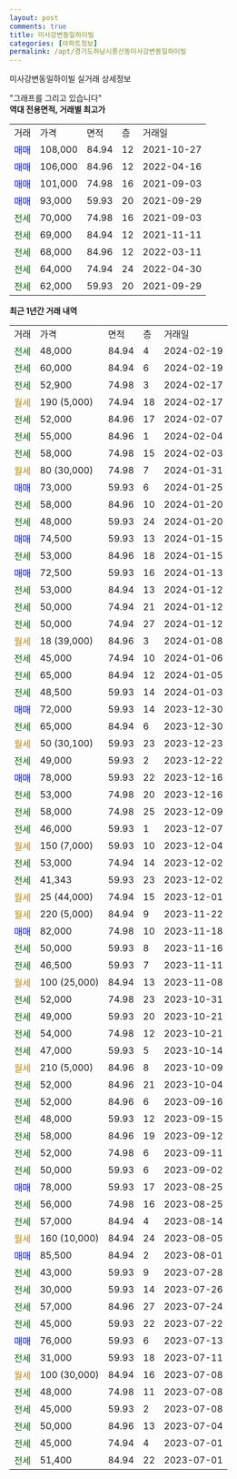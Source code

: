 ```yaml
---
layout: post
comments: true
title: 미사강변동일하이빌
categories: [아파트정보]
permalink: /apt/경기도하남시풍산동미사강변동일하이빌
---
```


미사강변동일하이빌 실거래 상세정보

<script type="text/javascript">
  google.charts.load('current', {'packages':['line', 'corechart']});
  google.charts.setOnLoadCallback(drawChart);

  function drawChart() {
    var data = new google.visualization.DataTable();
    data.addColumn('date', '거래일');
    data.addColumn('number', "매매");
    data.addColumn('number', "전세");
    data.addColumn('number', "전매");

    data.addRows([[new Date(Date.parse("2024-02-19")), null, 48000, null], [new Date(Date.parse("2024-02-19")), null, 60000, null], [new Date(Date.parse("2024-02-17")), null, 52900, null], [new Date(Date.parse("2024-02-17")), null, null, null], [new Date(Date.parse("2024-02-07")), null, 52000, null], [new Date(Date.parse("2024-02-04")), null, 55000, null], [new Date(Date.parse("2024-02-03")), null, 58000, null], [new Date(Date.parse("2024-01-31")), null, null, null], [new Date(Date.parse("2024-01-25")), 73000, null, null], [new Date(Date.parse("2024-01-20")), null, 58000, null], [new Date(Date.parse("2024-01-20")), null, 48000, null], [new Date(Date.parse("2024-01-15")), 74500, null, null], [new Date(Date.parse("2024-01-15")), null, 53000, null], [new Date(Date.parse("2024-01-13")), 72500, null, null], [new Date(Date.parse("2024-01-12")), null, 53000, null], [new Date(Date.parse("2024-01-12")), null, 50000, null], [new Date(Date.parse("2024-01-12")), null, 50000, null], [new Date(Date.parse("2024-01-08")), null, null, null], [new Date(Date.parse("2024-01-06")), null, 45000, null], [new Date(Date.parse("2024-01-05")), null, 65000, null], [new Date(Date.parse("2024-01-03")), null, 48500, null], [new Date(Date.parse("2023-12-30")), 72000, null, null], [new Date(Date.parse("2023-12-30")), null, 65000, null], [new Date(Date.parse("2023-12-23")), null, null, null], [new Date(Date.parse("2023-12-22")), null, 49000, null], [new Date(Date.parse("2023-12-16")), 78000, null, null], [new Date(Date.parse("2023-12-16")), null, 53000, null], [new Date(Date.parse("2023-12-09")), null, 58000, null], [new Date(Date.parse("2023-12-07")), null, 46000, null], [new Date(Date.parse("2023-12-04")), null, null, null], [new Date(Date.parse("2023-12-02")), null, 53000, null], [new Date(Date.parse("2023-12-02")), null, 41343, null], [new Date(Date.parse("2023-12-01")), null, null, null], [new Date(Date.parse("2023-11-22")), null, null, null], [new Date(Date.parse("2023-11-18")), 82000, null, null], [new Date(Date.parse("2023-11-16")), null, 50000, null], [new Date(Date.parse("2023-11-11")), null, 46500, null], [new Date(Date.parse("2023-11-08")), null, null, null], [new Date(Date.parse("2023-10-31")), null, 52000, null], [new Date(Date.parse("2023-10-21")), null, 49000, null], [new Date(Date.parse("2023-10-21")), null, 54000, null], [new Date(Date.parse("2023-10-14")), null, 47000, null], [new Date(Date.parse("2023-10-09")), null, null, null], [new Date(Date.parse("2023-10-04")), null, 52000, null], [new Date(Date.parse("2023-09-16")), null, 52000, null], [new Date(Date.parse("2023-09-15")), null, 48000, null], [new Date(Date.parse("2023-09-12")), null, 58000, null], [new Date(Date.parse("2023-09-11")), null, 52000, null], [new Date(Date.parse("2023-09-02")), null, 50000, null], [new Date(Date.parse("2023-08-25")), 78000, null, null], [new Date(Date.parse("2023-08-25")), null, 56000, null], [new Date(Date.parse("2023-08-14")), null, 57000, null], [new Date(Date.parse("2023-08-05")), null, null, null], [new Date(Date.parse("2023-08-01")), 85500, null, null], [new Date(Date.parse("2023-07-28")), null, 43000, null], [new Date(Date.parse("2023-07-26")), null, 30000, null], [new Date(Date.parse("2023-07-24")), null, 57000, null], [new Date(Date.parse("2023-07-22")), null, 45000, null], [new Date(Date.parse("2023-07-13")), 76000, null, null], [new Date(Date.parse("2023-07-11")), null, 31000, null], [new Date(Date.parse("2023-07-08")), null, null, null], [new Date(Date.parse("2023-07-08")), null, 48000, null], [new Date(Date.parse("2023-07-08")), null, 45000, null], [new Date(Date.parse("2023-07-04")), null, 50000, null], [new Date(Date.parse("2023-07-01")), null, 45000, null], [new Date(Date.parse("2023-07-01")), null, 51400, null]]);

    var options = {
      hAxis: {
        format: 'yyyy/MM/dd'
      },    
      lineWidth: 0,
      pointsVisible: true,    
      title: '최근 1년간 유형별 실거래가 분포',
      legend: { position: 'bottom' }
    };

    var formatter = new google.visualization.NumberFormat({pattern:'###,###'} );
    formatter.format(data, 1);
    formatter.format(data, 2);
    
    setTimeout(function() {
        var chart = new google.visualization.LineChart(document.getElementById('columnchart_material'));
        chart.draw(data, (options));
        document.getElementById('loading').style.display = 'none';
    }, 200);
  }
</script>


<div id="loading" style="z-index:20; display: block; margin-left: 0px">"그래프를 그리고 있습니다"</div>
<div id="columnchart_material" style="width: 95%; margin-left: 0px; display: block"></div>
<!-- contents start -->
<b>역대 전용면적, 거래별 최고가</b>
<table class="sortable">
    <tr>
      <td>거래</td>
      <td>가격</td>
      <td>면적</td>
      <td>층</td>
      <td>거래일</td>
    </tr>
        <tr>
          <td><a style="color: blue">매매</a></td>
          <td>108,000</td>
          <td>84.94</td>
          <td>12</td>
          <td>2021-10-27</td>
        </tr>            <tr>
          <td><a style="color: blue">매매</a></td>
          <td>106,000</td>
          <td>84.96</td>
          <td>12</td>
          <td>2022-04-16</td>
        </tr>            <tr>
          <td><a style="color: blue">매매</a></td>
          <td>101,000</td>
          <td>74.98</td>
          <td>16</td>
          <td>2021-09-03</td>
        </tr>            <tr>
          <td><a style="color: blue">매매</a></td>
          <td>93,000</td>
          <td>59.93</td>
          <td>20</td>
          <td>2021-09-29</td>
        </tr>        
        <tr>
              <td><a style="color: darkgreen">전세</a></td>
              <td>70,000</td>
              <td>74.98</td>
              <td>16</td>
              <td>2021-09-03</td>
            </tr>            <tr>
              <td><a style="color: darkgreen">전세</a></td>
              <td>69,000</td>
              <td>84.94</td>
              <td>12</td>
              <td>2021-11-11</td>
            </tr>            <tr>
              <td><a style="color: darkgreen">전세</a></td>
              <td>68,000</td>
              <td>84.96</td>
              <td>12</td>
              <td>2022-03-11</td>
            </tr>            <tr>
              <td><a style="color: darkgreen">전세</a></td>
              <td>64,000</td>
              <td>74.94</td>
              <td>24</td>
              <td>2022-04-30</td>
            </tr>            <tr>
              <td><a style="color: darkgreen">전세</a></td>
              <td>62,000</td>
              <td>59.93</td>
              <td>20</td>
              <td>2021-09-29</td>
            </tr>        
    
</table>

<b>최근 1년간 거래 내역</b>

<table class="sortable">
    <tr>
      <td>거래</td>
      <td>가격</td>
      <td>면적</td>
      <td>층</td>
      <td>거래일</td>
    </tr>
    <tr>
      <td><a style="color: darkgreen">전세</a></td>
      <td>48,000</td>
      <td>84.94</td>
      <td>4</td>
      <td>2024-02-19</td>
    </tr>          <tr>
      <td><a style="color: darkgreen">전세</a></td>
      <td>60,000</td>
      <td>84.94</td>
      <td>6</td>
      <td>2024-02-19</td>
    </tr>          <tr>
      <td><a style="color: darkgreen">전세</a></td>
      <td>52,900</td>
      <td>74.98</td>
      <td>3</td>
      <td>2024-02-17</td>
    </tr>          <tr>
      <td><a style="color: darkgoldenrod">월세</a></td>
      <td>190 (5,000)</td>
      <td>74.94</td>
      <td>18</td>
      <td>2024-02-17</td>
    </tr>          <tr>
      <td><a style="color: darkgreen">전세</a></td>
      <td>52,000</td>
      <td>84.96</td>
      <td>17</td>
      <td>2024-02-07</td>
    </tr>          <tr>
      <td><a style="color: darkgreen">전세</a></td>
      <td>55,000</td>
      <td>84.96</td>
      <td>1</td>
      <td>2024-02-04</td>
    </tr>          <tr>
      <td><a style="color: darkgreen">전세</a></td>
      <td>58,000</td>
      <td>74.98</td>
      <td>15</td>
      <td>2024-02-03</td>
    </tr>          <tr>
      <td><a style="color: darkgoldenrod">월세</a></td>
      <td>80 (30,000)</td>
      <td>74.98</td>
      <td>7</td>
      <td>2024-01-31</td>
    </tr>          <tr>
      <td><a style="color: blue">매매</a></td>
      <td>73,000</td>
      <td>59.93</td>
      <td>6</td>
      <td>2024-01-25</td>
    </tr>          <tr>
      <td><a style="color: darkgreen">전세</a></td>
      <td>58,000</td>
      <td>84.96</td>
      <td>10</td>
      <td>2024-01-20</td>
    </tr>          <tr>
      <td><a style="color: darkgreen">전세</a></td>
      <td>48,000</td>
      <td>59.93</td>
      <td>24</td>
      <td>2024-01-20</td>
    </tr>          <tr>
      <td><a style="color: blue">매매</a></td>
      <td>74,500</td>
      <td>59.93</td>
      <td>13</td>
      <td>2024-01-15</td>
    </tr>          <tr>
      <td><a style="color: darkgreen">전세</a></td>
      <td>53,000</td>
      <td>84.96</td>
      <td>18</td>
      <td>2024-01-15</td>
    </tr>          <tr>
      <td><a style="color: blue">매매</a></td>
      <td>72,500</td>
      <td>59.93</td>
      <td>16</td>
      <td>2024-01-13</td>
    </tr>          <tr>
      <td><a style="color: darkgreen">전세</a></td>
      <td>53,000</td>
      <td>84.94</td>
      <td>13</td>
      <td>2024-01-12</td>
    </tr>          <tr>
      <td><a style="color: darkgreen">전세</a></td>
      <td>50,000</td>
      <td>74.94</td>
      <td>21</td>
      <td>2024-01-12</td>
    </tr>          <tr>
      <td><a style="color: darkgreen">전세</a></td>
      <td>50,000</td>
      <td>74.94</td>
      <td>27</td>
      <td>2024-01-12</td>
    </tr>          <tr>
      <td><a style="color: darkgoldenrod">월세</a></td>
      <td>18 (39,000)</td>
      <td>84.96</td>
      <td>3</td>
      <td>2024-01-08</td>
    </tr>          <tr>
      <td><a style="color: darkgreen">전세</a></td>
      <td>45,000</td>
      <td>74.94</td>
      <td>10</td>
      <td>2024-01-06</td>
    </tr>          <tr>
      <td><a style="color: darkgreen">전세</a></td>
      <td>65,000</td>
      <td>84.94</td>
      <td>12</td>
      <td>2024-01-05</td>
    </tr>          <tr>
      <td><a style="color: darkgreen">전세</a></td>
      <td>48,500</td>
      <td>59.93</td>
      <td>14</td>
      <td>2024-01-03</td>
    </tr>          <tr>
      <td><a style="color: blue">매매</a></td>
      <td>72,000</td>
      <td>59.93</td>
      <td>14</td>
      <td>2023-12-30</td>
    </tr>          <tr>
      <td><a style="color: darkgreen">전세</a></td>
      <td>65,000</td>
      <td>84.94</td>
      <td>6</td>
      <td>2023-12-30</td>
    </tr>          <tr>
      <td><a style="color: darkgoldenrod">월세</a></td>
      <td>50 (30,100)</td>
      <td>59.93</td>
      <td>23</td>
      <td>2023-12-23</td>
    </tr>          <tr>
      <td><a style="color: darkgreen">전세</a></td>
      <td>49,000</td>
      <td>59.93</td>
      <td>2</td>
      <td>2023-12-22</td>
    </tr>          <tr>
      <td><a style="color: blue">매매</a></td>
      <td>78,000</td>
      <td>59.93</td>
      <td>22</td>
      <td>2023-12-16</td>
    </tr>          <tr>
      <td><a style="color: darkgreen">전세</a></td>
      <td>53,000</td>
      <td>74.98</td>
      <td>20</td>
      <td>2023-12-16</td>
    </tr>          <tr>
      <td><a style="color: darkgreen">전세</a></td>
      <td>58,000</td>
      <td>74.98</td>
      <td>25</td>
      <td>2023-12-09</td>
    </tr>          <tr>
      <td><a style="color: darkgreen">전세</a></td>
      <td>46,000</td>
      <td>59.93</td>
      <td>1</td>
      <td>2023-12-07</td>
    </tr>          <tr>
      <td><a style="color: darkgoldenrod">월세</a></td>
      <td>150 (7,000)</td>
      <td>59.93</td>
      <td>10</td>
      <td>2023-12-04</td>
    </tr>          <tr>
      <td><a style="color: darkgreen">전세</a></td>
      <td>53,000</td>
      <td>74.94</td>
      <td>14</td>
      <td>2023-12-02</td>
    </tr>          <tr>
      <td><a style="color: darkgreen">전세</a></td>
      <td>41,343</td>
      <td>59.93</td>
      <td>23</td>
      <td>2023-12-02</td>
    </tr>          <tr>
      <td><a style="color: darkgoldenrod">월세</a></td>
      <td>25 (44,000)</td>
      <td>74.94</td>
      <td>15</td>
      <td>2023-12-01</td>
    </tr>          <tr>
      <td><a style="color: darkgoldenrod">월세</a></td>
      <td>220 (5,000)</td>
      <td>84.94</td>
      <td>9</td>
      <td>2023-11-22</td>
    </tr>          <tr>
      <td><a style="color: blue">매매</a></td>
      <td>82,000</td>
      <td>74.98</td>
      <td>10</td>
      <td>2023-11-18</td>
    </tr>          <tr>
      <td><a style="color: darkgreen">전세</a></td>
      <td>50,000</td>
      <td>59.93</td>
      <td>8</td>
      <td>2023-11-16</td>
    </tr>          <tr>
      <td><a style="color: darkgreen">전세</a></td>
      <td>46,500</td>
      <td>59.93</td>
      <td>7</td>
      <td>2023-11-11</td>
    </tr>          <tr>
      <td><a style="color: darkgoldenrod">월세</a></td>
      <td>100 (25,000)</td>
      <td>84.94</td>
      <td>13</td>
      <td>2023-11-08</td>
    </tr>          <tr>
      <td><a style="color: darkgreen">전세</a></td>
      <td>52,000</td>
      <td>74.98</td>
      <td>23</td>
      <td>2023-10-31</td>
    </tr>          <tr>
      <td><a style="color: darkgreen">전세</a></td>
      <td>49,000</td>
      <td>59.93</td>
      <td>20</td>
      <td>2023-10-21</td>
    </tr>          <tr>
      <td><a style="color: darkgreen">전세</a></td>
      <td>54,000</td>
      <td>74.98</td>
      <td>12</td>
      <td>2023-10-21</td>
    </tr>          <tr>
      <td><a style="color: darkgreen">전세</a></td>
      <td>47,000</td>
      <td>59.93</td>
      <td>5</td>
      <td>2023-10-14</td>
    </tr>          <tr>
      <td><a style="color: darkgoldenrod">월세</a></td>
      <td>210 (5,000)</td>
      <td>84.96</td>
      <td>8</td>
      <td>2023-10-09</td>
    </tr>          <tr>
      <td><a style="color: darkgreen">전세</a></td>
      <td>52,000</td>
      <td>84.96</td>
      <td>21</td>
      <td>2023-10-04</td>
    </tr>          <tr>
      <td><a style="color: darkgreen">전세</a></td>
      <td>52,000</td>
      <td>84.96</td>
      <td>6</td>
      <td>2023-09-16</td>
    </tr>          <tr>
      <td><a style="color: darkgreen">전세</a></td>
      <td>48,000</td>
      <td>59.93</td>
      <td>12</td>
      <td>2023-09-15</td>
    </tr>          <tr>
      <td><a style="color: darkgreen">전세</a></td>
      <td>58,000</td>
      <td>84.96</td>
      <td>19</td>
      <td>2023-09-12</td>
    </tr>          <tr>
      <td><a style="color: darkgreen">전세</a></td>
      <td>52,000</td>
      <td>74.98</td>
      <td>6</td>
      <td>2023-09-11</td>
    </tr>          <tr>
      <td><a style="color: darkgreen">전세</a></td>
      <td>50,000</td>
      <td>59.93</td>
      <td>6</td>
      <td>2023-09-02</td>
    </tr>          <tr>
      <td><a style="color: blue">매매</a></td>
      <td>78,000</td>
      <td>59.93</td>
      <td>17</td>
      <td>2023-08-25</td>
    </tr>          <tr>
      <td><a style="color: darkgreen">전세</a></td>
      <td>56,000</td>
      <td>74.98</td>
      <td>16</td>
      <td>2023-08-25</td>
    </tr>          <tr>
      <td><a style="color: darkgreen">전세</a></td>
      <td>57,000</td>
      <td>84.94</td>
      <td>4</td>
      <td>2023-08-14</td>
    </tr>          <tr>
      <td><a style="color: darkgoldenrod">월세</a></td>
      <td>160 (10,000)</td>
      <td>84.94</td>
      <td>24</td>
      <td>2023-08-05</td>
    </tr>          <tr>
      <td><a style="color: blue">매매</a></td>
      <td>85,500</td>
      <td>84.94</td>
      <td>2</td>
      <td>2023-08-01</td>
    </tr>          <tr>
      <td><a style="color: darkgreen">전세</a></td>
      <td>43,000</td>
      <td>59.93</td>
      <td>9</td>
      <td>2023-07-28</td>
    </tr>          <tr>
      <td><a style="color: darkgreen">전세</a></td>
      <td>30,000</td>
      <td>59.93</td>
      <td>14</td>
      <td>2023-07-26</td>
    </tr>          <tr>
      <td><a style="color: darkgreen">전세</a></td>
      <td>57,000</td>
      <td>84.96</td>
      <td>27</td>
      <td>2023-07-24</td>
    </tr>          <tr>
      <td><a style="color: darkgreen">전세</a></td>
      <td>45,000</td>
      <td>59.93</td>
      <td>22</td>
      <td>2023-07-22</td>
    </tr>          <tr>
      <td><a style="color: blue">매매</a></td>
      <td>76,000</td>
      <td>59.93</td>
      <td>6</td>
      <td>2023-07-13</td>
    </tr>          <tr>
      <td><a style="color: darkgreen">전세</a></td>
      <td>31,000</td>
      <td>59.93</td>
      <td>18</td>
      <td>2023-07-11</td>
    </tr>          <tr>
      <td><a style="color: darkgoldenrod">월세</a></td>
      <td>100 (30,000)</td>
      <td>84.94</td>
      <td>16</td>
      <td>2023-07-08</td>
    </tr>          <tr>
      <td><a style="color: darkgreen">전세</a></td>
      <td>48,000</td>
      <td>74.98</td>
      <td>11</td>
      <td>2023-07-08</td>
    </tr>          <tr>
      <td><a style="color: darkgreen">전세</a></td>
      <td>45,000</td>
      <td>59.93</td>
      <td>2</td>
      <td>2023-07-08</td>
    </tr>          <tr>
      <td><a style="color: darkgreen">전세</a></td>
      <td>50,000</td>
      <td>84.96</td>
      <td>13</td>
      <td>2023-07-04</td>
    </tr>          <tr>
      <td><a style="color: darkgreen">전세</a></td>
      <td>45,000</td>
      <td>74.94</td>
      <td>4</td>
      <td>2023-07-01</td>
    </tr>          <tr>
      <td><a style="color: darkgreen">전세</a></td>
      <td>51,400</td>
      <td>84.94</td>
      <td>22</td>
      <td>2023-07-01</td>
    </tr>      </table>
<!-- contents end -->    


